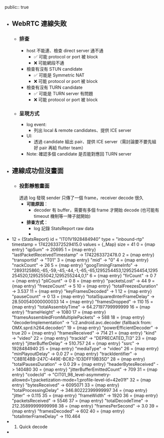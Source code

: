 public:: true

- ## WebRTC 連線失敗
	- ### 排查
		- host 不能連、檢查 direct server 通不通
			- ✅ 可能 protocol or port 被 block
			- ❌ 可能網段不通
		- 檢查有沒有 STUN candidate
			- ✅ 可能是 Symmetric NAT
			- ❌ 可能 protocol or port 被 block
		- 檢查有沒有 TURN candidate
			- ✅ 可能是 TURN server 有問題
			- ❌ 可能 protocol or port 被 block
	- ### 呈現方式
		- log event:
			- 列出 local & remote candidates、提供 ICE server
		- UI:
			- 透過 candidate 組出 pair、提供 ICE server（需討論要不要先組好 pair 再給 flutter team）
		- Note: 
		  確認多個 candidate 是否能對應回 TURN server
- ## 連線成功但沒畫面
	- ### 投影靜態畫面
	  透過 log 發現 sender 只傳了一個 frame，receiver decode 很久
		- **可能原因**：
			- decoder 有 buffer，需要有多個 frame 才開始 decode (也可能有 timeout 機制等一陣子就開始)
		- **排查方式**：
			- log 記錄 StatsReport raw data
			-
- 12 = {StatsReport} 
   id = "IT01V1928484940"
   type = "inbound-rtp"
   timestamp = 1742263372529415.0
   values = {_Map} size = 41
    0 = {map entry} "qpSum" -> 20695
    1 = {map entry} "lastPacketReceivedTimestamp" -> 1742263372478.0
    2 = {map entry} "transportId" -> "T01"
    3 = {map entry} "mid" -> "0"
    4 = {map entry} "nackCount" -> 26
    5 = {map entry} "googTimingFrameInfo" -> "2893125860,-65,-59,-45,-44,-1,-65,-65,1295254453,1295254454,1295254520,1295255042,1295255244,0,1"
    6 = {map entry} "firCount" -> 0
    7 = {map entry} "pliCount" -> 0
    8 = {map entry} "packetsLost" -> 44
    9 = {map entry} "freezeCount" -> 5
    10 = {map entry} "totalFreezesDuration" -> 3.537
    11 = {map entry} "keyFramesDecoded" -> 1
    12 = {map entry} "pauseCount" -> 0
    13 = {map entry} "totalSquaredInterFrameDelay" -> 28.500540000000033
    14 = {map entry} "framesDropped" -> 110
    15 = {map entry} "totalAssemblyTime" -> 64.27197799999999
    16 = {map entry} "frameHeight" -> 1080
    17 = {map entry} "framesAssembledFromMultiplePackets" -> 588
    18 = {map entry} "decoderImplementation" -> "c2.android.avc.decoder (fallback from: OMX.sprd.h264.decoder)"
    19 = {map entry} "powerEfficientDecoder" -> true
    20 = {map entry} "framesReceived" -> 714
    21 = {map entry} "kind" -> "video"
    22 = {map entry} "trackId" -> "DEPRECATED_TI3"
    23 = {map entry} "jitterBufferDelay" -> 510.757
    24 = {map entry} "ssrc" -> 1928484940
    25 = {map entry} "mediaType" -> "video"
    26 = {map entry} "minPlayoutDelay" -> 0.0
    27 = {map entry} "trackIdentifier" -> "C8B1E4BB-247C-449E-BC82-1D3DFF19B35D"
    28 = {map entry} "totalPausesDuration" -> 0.0
    29 = {map entry} "headerBytesReceived" -> 140480
    30 = {map entry} "jitterBufferEmittedCount" -> 709
    31 = {map entry} "codecId" -> "CIT01_98_level-asymmetry-allowed=1;packetization-mode=1;profile-level-id=42e01f"
    32 = {map entry} "bytesReceived" -> 6095071
    33 = {map entry} "totalProcessingDelay" -> 346.80222399999997
    34 = {map entry} "jitter" -> 0.115
    35 = {map entry} "frameWidth" -> 1920
    36 = {map entry} "packetsReceived" -> 5546
    37 = {map entry} "totalDecodeTime" -> 212.35899999999998
    38 = {map entry} "framesPerSecond" -> 3.0
    39 = {map entry} "framesDecoded" -> 602
    40 = {map entry} "totalInterFrameDelay" -> 110.464
- 1. Quick decode
-
